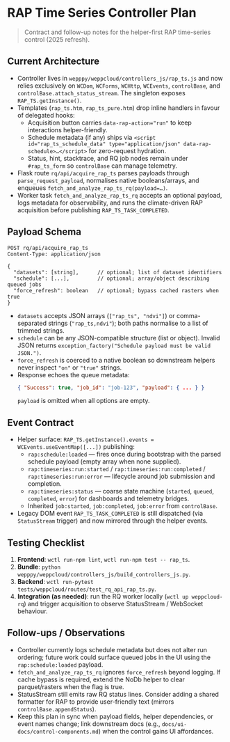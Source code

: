 # RAP Time Series Controller Plan
> Contract and follow-up notes for the helper-first RAP time-series control (2025 refresh).

## Current Architecture
- Controller lives in `wepppy/weppcloud/controllers_js/rap_ts.js` and now relies exclusively on `WCDom`, `WCForms`, `WCHttp`, `WCEvents`, `controlBase`, and `controlBase.attach_status_stream`. The singleton exposes `RAP_TS.getInstance()`.
- Templates (`rap_ts.htm`, `rap_ts_pure.htm`) drop inline handlers in favour of delegated hooks:
  - Acquisition button carries `data-rap-action="run"` to keep interactions helper-friendly.
  - Schedule metadata (if any) ships via `<script id="rap_ts_schedule_data" type="application/json" data-rap-schedule>…</script>` for zero-request hydration.
  - Status, hint, stacktrace, and RQ job nodes remain under `#rap_ts_form` so `controlBase` can manage telemetry.
- Flask route `rq/api/acquire_rap_ts` parses payloads through `parse_request_payload`, normalises native booleans/arrays, and enqueues `fetch_and_analyze_rap_ts_rq(payload=…)`.
- Worker task `fetch_and_analyze_rap_ts_rq` accepts an optional payload, logs metadata for observability, and runs the climate-driven RAP acquisition before publishing `RAP_TS_TASK_COMPLETED`.

## Payload Schema
```
POST rq/api/acquire_rap_ts
Content-Type: application/json

{
  "datasets": [string],      // optional; list of dataset identifiers
  "schedule": [...],         // optional; array/object describing queued jobs
  "force_refresh": boolean   // optional; bypass cached rasters when true
}
```
- `datasets` accepts JSON arrays (`["rap_ts", "ndvi"]`) or comma-separated strings (`"rap_ts,ndvi"`); both paths normalise to a list of trimmed strings.
- `schedule` can be any JSON-compatible structure (list or object). Invalid JSON returns `exception_factory("Schedule payload must be valid JSON.")`.
- `force_refresh` is coerced to a native boolean so downstream helpers never inspect `"on"` or `"true"` strings.
- Response echoes the queue metadata:
  ```json
  { "Success": true, "job_id": "job-123", "payload": { ... } }
  ```
  `payload` is omitted when all options are empty.

## Event Contract
- Helper surface: `RAP_TS.getInstance().events = WCEvents.useEventMap([...])` publishing:
  - `rap:schedule:loaded` — fires once during bootstrap with the parsed schedule payload (empty array when none supplied).
  - `rap:timeseries:run:started` / `rap:timeseries:run:completed` / `rap:timeseries:run:error` — lifecycle around job submission and completion.
  - `rap:timeseries:status` — coarse state machine (`started`, `queued`, `completed`, `error`) for dashboards and telemetry bridges.
  - Inherited `job:started`, `job:completed`, `job:error` from `controlBase`.
- Legacy DOM event `RAP_TS_TASK_COMPLETED` is still dispatched (via `StatusStream` trigger) and now mirrored through the helper events.

## Testing Checklist
1. **Frontend**: `wctl run-npm lint`, `wctl run-npm test -- rap_ts`.
2. **Bundle**: `python wepppy/weppcloud/controllers_js/build_controllers_js.py`.
3. **Backend**: `wctl run-pytest tests/weppcloud/routes/test_rq_api_rap_ts.py`.
4. **Integration (as needed)**: run the RQ worker locally (`wctl up weppcloud-rq`) and trigger acquisition to observe StatusStream / WebSocket behaviour.

## Follow-ups / Observations
- Controller currently logs schedule metadata but does not alter run ordering; future work could surface queued jobs in the UI using the `rap:schedule:loaded` payload.
- `fetch_and_analyze_rap_ts_rq` ignores `force_refresh` beyond logging. If cache bypass is required, extend the NoDb helper to clear parquet/rasters when the flag is true.
- StatusStream still emits raw RQ status lines. Consider adding a shared formatter for RAP to provide user-friendly text (mirrors `controlBase.appendStatus`).
- Keep this plan in sync when payload fields, helper dependencies, or event names change; link downstream docs (e.g., `docs/ui-docs/control-components.md`) when the control gains UI affordances.
